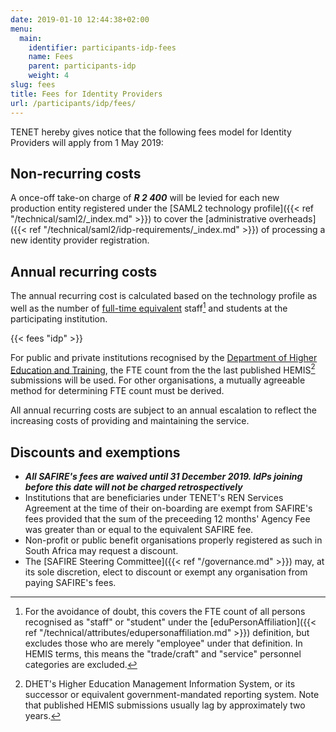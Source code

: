 ```yaml
---
date: 2019-01-10 12:44:38+02:00
menu:
  main:
    identifier: participants-idp-fees
    name: Fees
    parent: participants-idp
    weight: 4
slug: fees
title: Fees for Identity Providers
url: /participants/idp/fees/
---
```


TENET hereby gives notice that the following fees model for Identity Providers will apply from 1 May 2019:

## Non-recurring costs

A once-off take-on charge of ***R 2 400*** will be levied for each new production entity registered under the [SAML2 technology profile]({{< ref "/technical/saml2/_index.md" >}}) to cover the [administrative overheads]({{< ref "/technical/saml2/idp-requirements/_index.md" >}}) of processing a new identity provider registration.

## Annual recurring costs

The annual recurring cost is calculated based on the technology profile as well as the number of [full-time equivalent](https://en.wikipedia.org/wiki/Full-time_equivalent) staff[^fte] and students at the participating institution.

{{< fees "idp" >}}

For public and private institutions recognised by the [Department of Higher Education and Training](http://www.dhet.gov.za), the FTE count from the the last published HEMIS[^HEMIS] submissions will be used. For other organisations, a mutually agreeable method for determining FTE count must be derived.

All annual recurring costs are subject to an annual escalation to reflect the increasing costs of providing and maintaining the service.

## Discounts and exemptions

- ***All SAFIRE's fees are waived until 31 December 2019. IdPs joining before this date will not be charged retrospectively***
- Institutions that are beneficiaries under TENET's REN Services Agreement at the time of their on-boarding are exempt from SAFIRE's fees provided that the sum of the preceeding 12 months' Agency Fee was greater than or equal to the equivalent SAFIRE fee.
- Non-profit or public benefit organisations properly registered as such in South Africa may request a discount.
- The [SAFIRE Steering Committee]({{< ref "/governance.md" >}}) may, at its sole discretion, elect to discount or exempt any organisation from paying SAFIRE's fees.

[^fte]: For the avoidance of doubt, this covers the FTE count of all persons recognised as &quot;staff&quot; or &quot;student&quot; under the [eduPersonAffiliation]({{< ref "/technical/attributes/edupersonaffiliation.md" >}}) definition, but excludes those who are merely &quot;employee&quot; under that definition. In HEMIS terms, this means the &quot;trade/craft&quot; and &quot;service&quot; personnel categories are excluded.
[^HEMIS]: DHET's Higher Education Management Information System, or its successor or equivalent government-mandated reporting system. Note that published HEMIS submissions usually lag by approximately two years.
